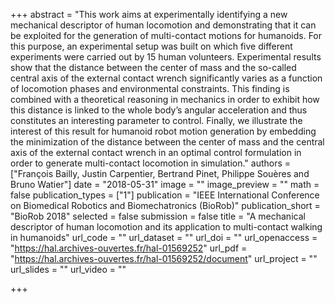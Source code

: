+++
abstract = "This work aims at experimentally identifying a new mechanical descriptor of human locomotion and demonstrating that it can be exploited for the generation of multi-contact motions for humanoids. For this purpose, an experimental setup was built on which five different experiments were carried out by 15 human volunteers. Experimental results show that the distance between the center of mass and the so-called central axis of the external contact wrench significantly varies as a function of locomotion phases and environmental constraints. This finding is combined with a theoretical reasoning in mechanics in order to exhibit how this distance is linked to the whole body’s angular acceleration and thus constitutes an interesting parameter to control. Finally, we illustrate the interest of this result for humanoid robot motion generation by embedding the minimization of the distance between the center of mass and the central axis of the external contact wrench in an optimal control formulation in order to generate multi-contact locomotion in simulation."
authors = ["François Bailly, Justin Carpentier, Bertrand Pinet, Philippe Souères and Bruno Watier"]
date = "2018-05-31"
image = ""
image_preview = ""
math = false
publication_types = ["1"]
publication = "IEEE International Conference on Biomedical Robotics and Biomechatronics (BioRob)"
publication_short = "BioRob 2018"
selected = false
submission = false
title = "A mechanical descriptor of human locomotion and its application to multi-contact walking in humanoids"
url_code = ""
url_dataset = ""
url_doi = ""
url_openaccess = "https://hal.archives-ouvertes.fr/hal-01569252"
url_pdf = "https://hal.archives-ouvertes.fr/hal-01569252/document"
url_project = ""
url_slides = ""
url_video = ""

+++

